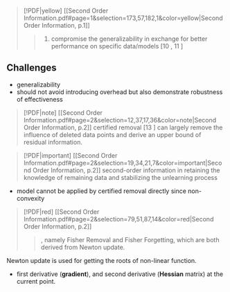 > [!PDF|yellow] [[Second Order Information.pdf#page=1&selection=173,57,182,1&color=yellow|Second Order Information, p.1]]
> >  1) compromise the generalizability in exchange for better performance on specific data/models [10 , 11 ]

## Challenges
- generalizability
-  should not avoid introducing overhead but also demonstrate robustness of effectiveness
> [!PDF|note] [[Second Order Information.pdf#page=2&selection=12,37,17,36&color=note|Second Order Information, p.2]]
>  certified removal [13 ] can largely remove the influence of deleted data points and derive an upper bound of residual information.

> [!PDF|important] [[Second Order Information.pdf#page=2&selection=19,34,21,7&color=important|Second Order Information, p.2]]
> second-order information in retaining the knowledge of remaining data and stabilizing the unlearning process

- model cannot be applied by certified removal directly since non-convexity

> [!PDF|red] [[Second Order Information.pdf#page=2&selection=79,51,87,14&color=red|Second Order Information, p.2]]
> > , namely Fisher Removal and Fisher Forgetting, which are both derived from Newton update.

Newton update is used for getting the roots of non-linear function.
- first derivative (**gradient**), and second derivative (**Hessian** matrix) at the current point.
